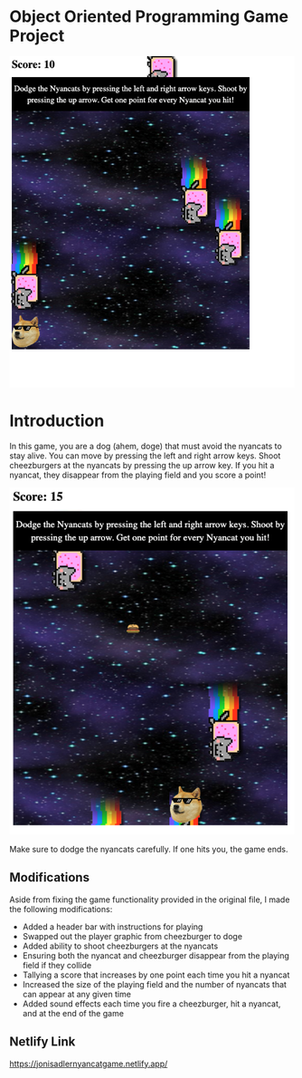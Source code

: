 # Object Oriented Programming Game Project

<p align="center"><img src="./images/nyancat-screenshot.png"></p>

# Introduction

In this game, you are a dog (ahem, doge) that must avoid the nyancats to stay alive. You can move by pressing the left and right arrow keys. Shoot cheezburgers at the nyancats by pressing the up arrow key. If you hit a nyancat, they disappear from the playing field and you score a point! 

<p align="center"><img src="./images/nyancat-screenshot2.png"></p>

Make sure to dodge the nyancats carefully. If one hits you, the game ends.

## Modifications

Aside from fixing the game functionality provided in the original file, I made the following modifications:

- Added a header bar with instructions for playing 
- Swapped out the player graphic from cheezburger to doge
- Added ability to shoot cheezburgers at the nyancats
- Ensuring both the nyancat and cheezburger disappear from the playing field if they collide
- Tallying a score that increases by one point each time you hit a nyancat
- Increased the size of the playing field and the number of nyancats that can appear at any given time
- Added sound effects each time you fire a cheezburger, hit a nyancat, and at the end of the game

## Netlify Link

https://jonisadlernyancatgame.netlify.app/
